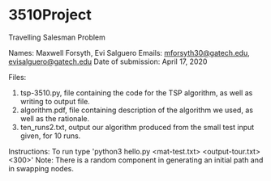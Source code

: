 # 3510Project
Travelling Salesman Problem

Names: Maxwell Forsyth, Evi Salguero
Emails: mforsyth30@gatech.edu, evisalguero@gatech.edu
Date of submission: April 17, 2020

Files:
1. tsp-3510.py, file containing the code for the TSP algorithm, as well as writing to output file. 
2. algorithm.pdf, file containing description of the algorithm we used, as well as the rationale.
3. ten_runs2.txt, output our algorithm produced from the small test input given, for 10 runs. 

Instructions: To run type 'python3 hello.py <mat-test.txt> <output-tour.txt> <300>'
Note: There is a random component in generating an initial path and in swapping nodes. 
